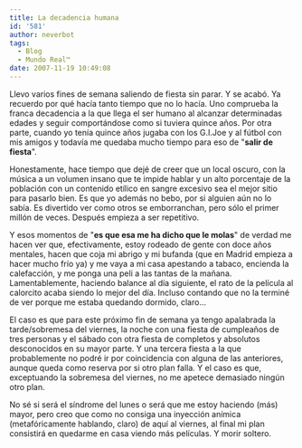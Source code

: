 ```yaml
---
title: La decadencia humana
id: '581'
author: neverbot
tags:
  - Blog
  - Mundo Real™
date: 2007-11-19 10:49:08
---
```


Llevo varios fines de semana saliendo de fiesta sin parar. Y se acabó. Ya recuerdo por qué hacía tanto tiempo que no lo hacía. Uno comprueba la franca decadencia a la que llega el ser humano al alcanzar determinadas edades y seguir comportándose como si tuviera quince años. Por otra parte, cuando yo tenía quince años jugaba con los G.I.Joe y al fútbol con mis amigos y todavía me quedaba mucho tiempo para eso de "**salir de fiesta**".

Honestamente, hace tiempo que dejé de creer que un local oscuro, con la música a un volumen insano que te impide hablar y un alto porcentaje de la población con un contenido etílico en sangre excesivo sea el mejor sitio para pasarlo bien. Es que yo además no bebo, por si alguien aún no lo sabía. Es divertido ver como otros se emborranchan, pero sólo el primer millón de veces. Después empieza a ser repetitivo.

Y esos momentos de "**es que esa me ha dicho que le molas**" de verdad me hacen ver que, efectivamente, estoy rodeado de gente con doce años mentales, hacen que coja mi abrigo y mi bufanda (que en Madrid empieza a hacer mucho frío ya) y me vaya a mi casa apestando a tabaco, encienda la calefacción, y me ponga una peli a las tantas de la mañana. Lamentablemente, haciendo balance al día siguiente, el rato de la película al calorcito acaba siendo lo mejor del día. Incluso contando que no la terminé de ver porque me estaba quedando dormido, claro...

El caso es que para este próximo fin de semana ya tengo apalabrada la tarde/sobremesa del viernes, la noche con una fiesta de cumpleaños de tres personas y el sábado con otra fiesta de completos y absolutos desconocidos en su mayor parte. Y una tercera fiesta a la que probablemente no podré ir por coincidencia con alguna de las anteriores, aunque queda como reserva por si otro plan falla. Y el caso es que, exceptuando la sobremesa del viernes, no me apetece demasiado ningún otro plan.

No sé si será el síndrome del lunes o será que me estoy haciendo (más) mayor, pero creo que como no consiga una inyección anímica (metafóricamente hablando, claro) de aquí al viernes, al final mi plan consistirá en quedarme en casa viendo más películas. Y morir soltero.